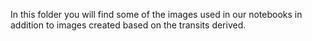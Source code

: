 In this folder you will find some of the images used in our notebooks in addition to images created based on the transits derived. 
